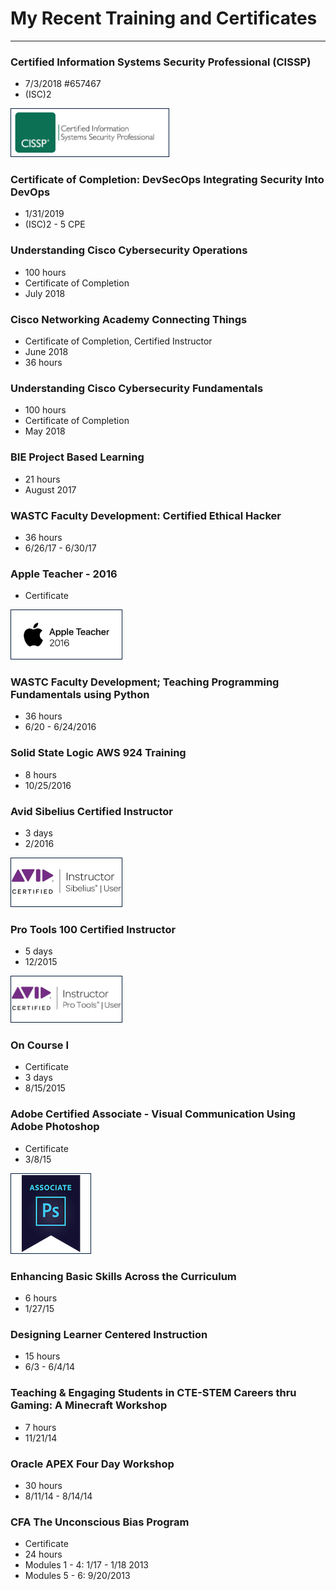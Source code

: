 <style>
	img {
		padding: 1px;
		border: 1px solid #021a40;
	}
	h1 {
	}
	</style>

# My Recent Training and Certificates

<hr />

### Certified Information Systems Security Professional (CISSP)
* 7/3/2018 #657467
* (ISC)2

<a href="https://www.youracclaim.com/badges/b95d6824-708f-4617-9473-8f80d5c67cde/public_url" target="__blank"><img src="img/CISSP-logo-2lines.jpg" width=250px></a>

### Certificate of Completion: DevSecOps Integrating Security Into DevOps
* 1/31/2019
* (ISC)2 - 5 CPE

### Understanding Cisco Cybersecurity Operations
* 100 hours
* Certificate of Completion
* July 2018

### Cisco Networking Academy Connecting Things
* Certificate of Completion, Certified Instructor
* June 2018
* 36 hours

### Understanding Cisco Cybersecurity Fundamentals 
* 100 hours
* Certificate of Completion
* May 2018

### BIE Project Based Learning 
* 21 hours
* August 2017


### WASTC Faculty Development: Certified Ethical Hacker
* 36 hours
* 6/26/17 - 6/30/17

### Apple Teacher - 2016
* Certificate

<img src="img/apple.png" width=175px>

### WASTC Faculty Development; Teaching Programming Fundamentals using Python
* 36 hours
* 6/20 - 6/24/2016

### Solid State Logic AWS 924 Training
* 8 hours
* 10/25/2016

### Avid Sibelius  Certified Instructor
* 3 days
* 2/2016

<img src="img/sib.jpg" width=175px>

### Pro Tools 100 Certified Instructor
* 5 days
* 12/2015

<img src="img/pt.jpg" width=175px>

### On Course I
* Certificate
* 3 days
* 8/15/2015

### Adobe Certified Associate - Visual Communication Using Adobe Photoshop
* Certificate
* 3/8/15

<img src="img/adobe-certified-associate-in-visual-communication-using-adobe-photoshop.png" width="125" />

### Enhancing Basic Skills Across the Curriculum
* 6 hours
* 1/27/15

### Designing Learner Centered Instruction
* 15 hours
* 6/3 - 6/4/14

### Teaching & Engaging Students in CTE-STEM Careers thru Gaming: A Minecraft Workshop
* 7 hours
* 11/21/14

### Oracle APEX Four Day Workshop 
* 30 hours
* 8/11/14 - 8/14/14

### CFA The Unconscious Bias Program
* Certificate
* 24 hours
* Modules 1 - 4: 1/17 - 1/18 2013
* Modules 5 - 6: 9/20/2013

